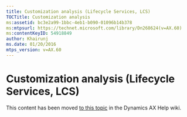 ```yaml
---
title: Customization analysis (Lifecycle Services, LCS)
TOCTitle: Customization analysis
ms:assetid: bc3e2a99-1bbc-4eb1-b090-01096b14b378
ms:mtpsurl: https://technet.microsoft.com/library/Dn268624(v=AX.60)
ms:contentKeyID: 54918849
author: Khairunj
ms.date: 01/20/2016
mtps_version: v=AX.60
---
```


# Customization analysis (Lifecycle Services, LCS) 


This content has been moved [to this topic](https://ax.help.dynamics.com/en/wiki/customization-analysis-lifecycle-services-lcs/) in the Dynamics AX Help wiki.

  


